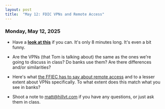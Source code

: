 ```yaml
---
layout: post
title:  "May 12: FDIC VPNs and Remote Access"
---
```


### Monday, May 12, 2025
- Have a [**look at this**](https://www.youtube.com/watch?v=WVDQEoe6ZWY) if you can. It's only 8 minutes long. It's even a bit funny.
- Are the VPNs (that Tom is talking about) the same as the ones we're going to discuss in class? Do banks use them? Are there differences and/or similarities?
- Here's what [the FFIEC has to say about remote access](https://ithandbook.ffiec.gov/it-booklets/information-security/ii-information-security-program-management/iic-risk-mitigation/iic15-logical-security/iic15-c-remote-access/) and to a lesser extent about VPNs specifically. To what extent does this match what you see in banks?

- Shoot a note to matt@hillvt.com if you have any questions, or just ask them in class.  


